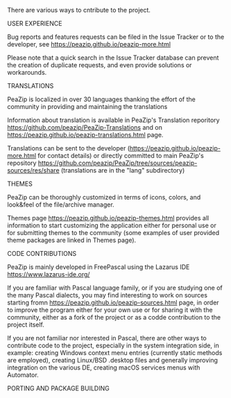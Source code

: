 There are various ways to cntribute to the project.

USER EXPERIENCE

Bug reports and features requests can be filed in the Issue Tracker or to the developer, see https://peazip.github.io/peazip-more.html

Please note that a quick search in the Issue Tracker database can prevent the creation of duplicate requests, and even provide solutions or workarounds.

TRANSLATIONS

PeaZip is localized in over 30 languages thanking the effort of the community in providing and maintaining the translations

Information about translation is available in PeaZip's Translation reporitory https://github.com/peazip/PeaZip-Translations and on https://peazip.github.io/peazip-translations.html page.

Translations can be sent to the developer (https://peazip.github.io/peazip-more.html for contact details) or directly committed to main PeaZip's repository https://github.com/peazip/PeaZip/tree/sources/peazip-sources/res/share (translations are in the "lang" subdirectory)

THEMES

PeaZip can be thoroughly customized in terms of icons, colors, and look&feel of the file/archive manager.

Themes page https://peazip.github.io/peazip-themes.html provides all information to start customizing the application either for personal use or for submitting themes to the community (some examples of user provided theme packages are linked in Themes page).

CODE CONTRIBUTIONS

PeaZip is mainly developed in FreePascal using the Lazarus IDE https://www.lazarus-ide.org/

If you are familiar with Pascal language family, or if you are studying one of the many Pascal dialects, you may find interesting to work on sources starting fromn https://peazip.github.io/peazip-sources.html page, in order to improve the program either for your own use or for sharing it with the community, either as a fork of the project or as a codde contribution to the project itself.

If you are not familiar nor interested in Pascal, there are other ways to contribute code to the project, especially in the system integration side, in example: creating Windows context menu entries (currently static methods are employed), creating Linux/BSD .desktop files and generally improving integration on the various DE, creating macOS services menus with Automator.

PORTING AND PACKAGE BUILDING

